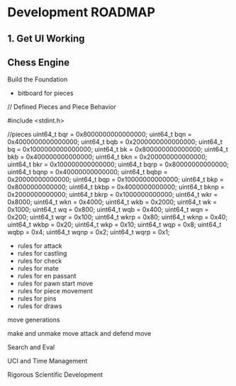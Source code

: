 # Development ROADMAP

## 1. Get UI Working

## Chess Engine

Build the Foundation
- bitboard for pieces

// Defined Pieces and Piece Behavior

#include <stdint.h>

//pieces
uint64_t bqr =  0x8000000000000000;
uint64_t bqn =  0x4000000000000000;
uint64_t bqb =  0x2000000000000000;
uint64_t bq =   0x1000000000000000;
uint64_t bk =   0x800000000000000;
uint64_t bkb =  0x400000000000000;
uint64_t bkn =  0x200000000000000;
uint64_t bkr =  0x100000000000000;
uint64_t bqrp = 0x80000000000000;
uint64_t bqnp = 0x40000000000000;
uint64_t bqbp = 0x20000000000000;
uint64_t bqp =  0x10000000000000;
uint64_t bkp =  0x8000000000000;
uint64_t bkbp = 0x4000000000000;
uint64_t bknp = 0x2000000000000;
uint64_t bkrp = 0x1000000000000;
uint64_t wkr =  0x8000;
uint64_t wkn =  0x4000;
uint64_t wkb =  0x2000;
uint64_t wk =   0x1000;
uint64_t wq =   0x800;
uint64_t wqb =  0x400;
uint64_t wqn =  0x200;
uint64_t wqr =  0x100;
uint64_t wkrp = 0x80;
uint64_t wknp = 0x40;
uint64_t wkbp = 0x20;
uint64_t wkp =  0x10;
uint64_t wqp =  0x8;
uint64_t wqbp = 0x4;
uint64_t wqnp = 0x2;
uint64_t wqrp = 0x1;


- rules for attack
- rules for castling
- rules for check
- rules for mate
- rules for en passant
- rules for pawn start move
- rules for piece movement
- rules for pins
- rules for draws

move generations

make and unmake move
attack and defend move

Search and Eval

UCI and Time Management

Rigorous Scientific Development
